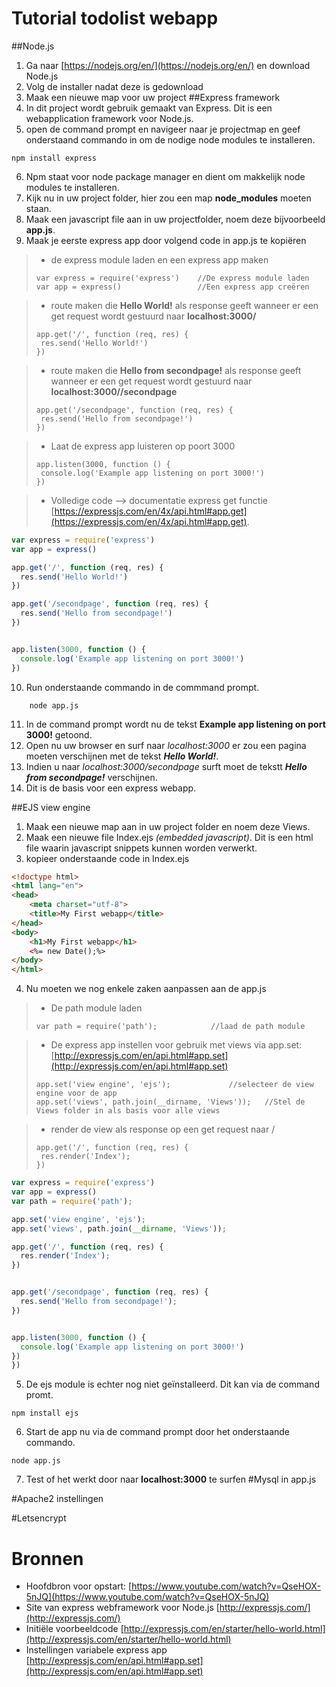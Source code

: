# Tutorial todolist webapp

##Node.js
1. Ga naar [https://nodejs.org/en/](https://nodejs.org/en/) en download Node.js
2. Volg de installer nadat deze is gedownload
3. Maak een nieuwe map voor uw project
##Express framework
4. In dit project wordt gebruik gemaakt van Express. Dit is een webapplication framework voor Node.js.
5. open de command prompt en navigeer naar je projectmap en geef onderstaand commando in om de nodige node modules te installeren.
```
npm install express
```
6. Npm staat voor node package manager en dient om makkelijk node modules te installeren.
7. Kijk nu in uw project folder, hier zou een map **node_modules** moeten staan.
8. Maak een javascript file aan in uw projectfolder, noem deze bijvoorbeeld **app.js**.
9. Maak je eerste express app door volgend code in app.js te kopiëren
>* de express module laden en een express app maken
>```
>var express = require('express')    //De express module laden
>var app = express()                 //Een express app creëren
>```

>* route maken die **Hello World!** als response geeft wanneer er een get request wordt gestuurd naar **localhost:3000/**
>```
>app.get('/', function (req, res) {
>  res.send('Hello World!')
>})
>```

>* route maken die **Hello from secondpage!** als response geeft wanneer er een get request wordt gestuurd naar **localhost:3000//secondpage**
>```
>app.get('/secondpage', function (req, res) {
>  res.send('Hello from secondpage!')
>})
>```

>* Laat de express app luisteren op poort 3000
>```
>app.listen(3000, function () {
>  console.log('Example app listening on port 3000!')
>})
>```

>* Volledige code --> documentatie express get functie [https://expressjs.com/en/4x/api.html#app.get](https://expressjs.com/en/4x/api.html#app.get).
```javascript
var express = require('express')
var app = express()

app.get('/', function (req, res) {
  res.send('Hello World!')
})

app.get('/secondpage', function (req, res) {
  res.send('Hello from secondpage!')
})


app.listen(3000, function () {
  console.log('Example app listening on port 3000!')
})
```
10. Run onderstaande commando in de commmand prompt.
```
    node app.js
```
11. In de command prompt wordt nu de tekst **Example app listening on port 3000!** getoond.
12. Open nu uw browser en surf naar *localhost:3000* er zou een pagina moeten verschijnen met de tekst **_Hello World!_**.
13. Indien u naar *localhost:3000/secondpage* surft moet de tekstt **_Hello from secondpage!_** verschijnen.
14. Dit is de basis voor een express webapp.

##EJS view engine
1. Maak een nieuwe map aan in uw project folder en noem deze Views.
2. Maak een nieuwe file Index.ejs *(embedded javascript)*. Dit is een html file waarin javascript snippets kunnen worden verwerkt.
3. kopieer onderstaande code in Index.ejs

```html
<!doctype html>
<html lang="en">
<head>
    <meta charset="utf-8">
    <title>My First webapp</title>
</head>
<body>
	<h1>My First webapp</h1>
	<%= new Date();%>
</body>
</html>
```
4. Nu moeten we nog enkele zaken aanpassen aan de app.js
>* De path module laden
>```
>var path = require('path');			//laad de path module
>```

>* De express app instellen voor gebruik met views via app.set: [http://expressjs.com/en/api.html#app.set](http://expressjs.com/en/api.html#app.set)
>```
>app.set('view engine', 'ejs');				//selecteer de view engine voor de app
>app.set('views', path.join(__dirname, 'Views'));	//Stel de Views folder in als basis voor alle views
>```

>* render de view als response op een get request naar /
>```
>app.get('/', function (req, res) {
>  res.render('Index');
>})
>```


```javascript
var express = require('express')
var app = express()
var path = require('path');	

app.set('view engine', 'ejs');
app.set('views', path.join(__dirname, 'Views'));

app.get('/', function (req, res) {
  res.render('Index');
})


app.get('/secondpage', function (req, res) {
  res.send('Hello from secondpage!');
})


app.listen(3000, function () {
  console.log('Example app listening on port 3000!')
})
})
```
5. De ejs module is echter nog niet geïnstalleerd. Dit kan via de command promt.
 ```
npm install ejs 
 ```
 6. Start de app nu via de command prompt door het onderstaande commando.
 ```
 node app.js
 ```
 7. Test of het werkt door naar **localhost:3000** te surfen
#Mysql in app.js

#Apache2 instellingen

#Letsencrypt 







# Bronnen
* Hoofdbron voor opstart: [https://www.youtube.com/watch?v=QseHOX-5nJQ](https://www.youtube.com/watch?v=QseHOX-5nJQ)
* Site van express webframework voor Node.js [http://expressjs.com/](http://expressjs.com/)
* Initiële voorbeeldcode [http://expressjs.com/en/starter/hello-world.html](http://expressjs.com/en/starter/hello-world.html)
* Instellingen variabele express app [http://expressjs.com/en/api.html#app.set](http://expressjs.com/en/api.html#app.set)